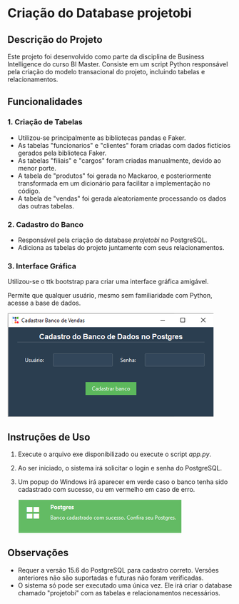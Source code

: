 # Criação do Database projetobi


## Descrição do Projeto

Este projeto foi desenvolvido como parte da disciplina de Business Intelligence do curso BI Master. Consiste em um script Python responsável pela criação do modelo transacional do projeto, incluindo tabelas e relacionamentos.

## Funcionalidades

### 1. Criação de Tabelas

* Utilizou-se principalmente as bibliotecas pandas e Faker.
* As tabelas "funcionarios" e "clientes" foram criadas com dados fictícios gerados pela biblioteca Faker.
* As tabelas "filiais" e "cargos" foram criadas manualmente, devido ao menor porte.
* A tabela de "produtos" foi gerada no Mackaroo, e posteriormente transformada em um dicionário para facilitar a implementação no código.
* A tabela de "vendas" foi gerada aleatoriamente processando os dados das outras tabelas.

### 2. Cadastro do Banco

* Responsável pela criação do database *projetobi* no PostgreSQL.
* Adiciona as tabelas do projeto juntamente com seus relacionamentos.

### 3. Interface Gráfica

Utilizou-se o ttk bootstrap para criar uma interface gráfica amigável.

Permite que qualquer usuário, mesmo sem familiaridade com Python, acesse a base de dados.

![1696959894132](image/README/1696959894132.png)

## Instruções de Uso

1. Execute o arquivo exe disponibilizado ou execute o script *app.py*.
2. Ao ser iniciado, o sistema irá solicitar o login e senha do PostgreSQL.
3. Um popup do Windows irá aparecer em verde caso o banco tenha sido cadastrado com sucesso, ou em vermelho em caso de erro.

   ![1696960028544](image/README/1696960028544.png)

## Observações

* Requer a versão 15.6 do PostgreSQL para cadastro correto. Versões anteriores não são suportadas e futuras não foram verificadas.
* O sistema só pode ser executado uma única vez. Ele irá criar o database chamado "projetobi" com as tabelas e relacionamentos necessários.
